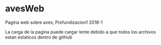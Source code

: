 # avesWeb
Pagina web sobre aves, Profundizacion1 2018-1 

La carga de la pagina puede cargar lente debido a que todos los archivos estan estaticos dentro de gitHub
